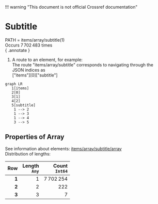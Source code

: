 !!! warning "This document is not official Crossref documentation"
# Subtitle
PATH = items/array/subtitle(1)  
Occurs 7 702 483 times  
{ .annotate }

1. A route to an element, for example:  
   The route "items/array/subtitle" corresponds to navigating through the JSON indices as  
   ["items"][0]["subtitle"]  

```mermaid
graph LR
   1[items]
   2[0]
   3[1]
   4[2]
   5[subtitle]
    1 --> 2
    1 --> 3
    1 --> 4
    3 --> 5
```


## Properties of Array
See information about elements: [items/array/subtitle/array](array/index.md)  
Distribution of lengths:  

| **Row** | **Length**<br>`Any` | **Count**<br>`Int64` |
|--------:|--------------------:|---------------------:|
| **1**   | 1                   | 7 702 254            |
| **2**   | 2                   | 222                  |
| **3**   | 3                   | 7                    |

